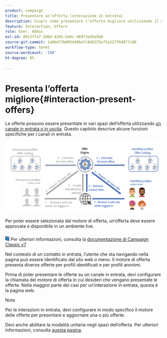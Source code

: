```yaml
---
product: campaign
title: Presentare un’offerta (interazione in entrata)
description: Scopri come presentare l’offerta migliore utilizzando il modulo di interazione di Campaign
feature: Interaction, Offers
role: User, Admin
exl-id: d0137fa7-3d04-4205-b49c-46973e45a5b8
source-git-commit: 1a0b473b005449be7c846225e75a227f6d877c88
workflow-type: tm+mt
source-wordcount: '198'
ht-degree: 9%

---
```


# Presenta l’offerta migliore{#interaction-present-offers}

Le offerte possono essere presentate in vari spazi dell’offerta utilizzando [un canale in entrata o in uscita](interaction-architecture.md#interaction-types). Questo capitolo descrive alcune funzioni specifiche per i canali in entrata.

![](assets/inbound-interactions.png)

Per poter essere selezionata dal motore di offerta, un’offerta deve essere approvata e disponibile in un ambiente live.

![](../assets/do-not-localize/book.png) Per ulteriori informazioni, consulta la [documentazione di Campaign Classic v7](https://experienceleague.adobe.com/docs/campaign-classic/using/managing-offers/managing-an-offer-catalog/approving-and-activating-an-offer.html#approving-offer-content)

Nel contesto di un contatto in entrata, l’utente che sta navigando nella pagina può essere identificato dal sito web o meno. Il motore di offerta presenta diverse offerte per profili identificati e per profili anonimi.

Prima di poter presentare le offerte su un canale in entrata, devi configurare la chiamata del motore di offerta in cui desideri che vengano presentate le offerte. Nella maggior parte dei casi per un’interazione in entrata, questa è la pagina web.

>[!NOTE]
>
>Per le interazioni in entrata, devi configurare in modo specifico il motore delle offerte per presentare e aggiornare una o più offerte.
>
>Devi anche abilitare la modalità unitaria negli spazi dell’offerta. Per ulteriori informazioni, consulta [questa pagina](interaction-offer-spaces.md).
